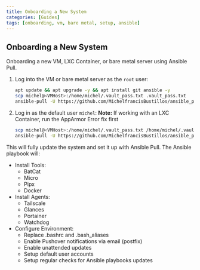 ```yaml
---
title: Onboarding a New System
categories: [Guides]
tags: [onboarding, vm, bare metal, setup, ansible]
---
```


## Onboarding a New System

Onboarding a new VM, LXC Container, or bare metal server using Ansible Pull.

1. Log into the VM or bare metal server as the `root` user:

    ```bash
    apt update && apt upgrade -y && apt install git ansible -y
    scp michel@<VMHost>:/home/michel/.vault_pass.txt .vault_pass.txt
    ansible-pull -U https://github.com/MichelfrancisBustillos/ansible_pull.git --vault-password-file .vault_pass.txt
    ```
2. Log in as the default user `michel`:
    **Note:** If working with an LXC Container, run the AppArmor Error fix first
    ```bash
    scp michel@<VMHost>:/home/michel/.vault_pass.txt /home/michel/.vault_pass.txt
    ansible-pull -U https://github.com/MichelfrancisBustillos/ansible_pull.git --vault-password-file /home/michel/.vault_pass.txt
    ```

This will fully update the system and set it up with Ansible Pull.
The Ansible playbook will:

- Install Tools:
  - BatCat
  - Micro
  - Pipx
  - Docker
- Install Agents:
  - Tailscale
  - Glances
  - Portainer
  - Watchdog
- Configure Environment:
  - Replace .bashrc and .bash_aliases
  - Enable Pushover notifications via email (postfix)
  - Enable unattended updates
  - Setup default user accounts
  - Setup regular checks for Ansible playbooks updates
